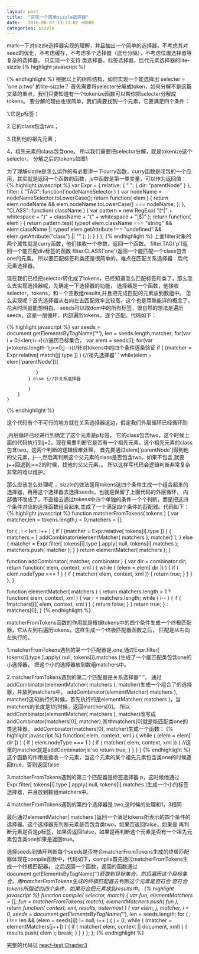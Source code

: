 ```yaml
---
layout: post
title:  "实现一个简单sizzle选择器"
date:   2016-08-07 13:33:02 +0800
categories: sizzle
---
```

mark一下对sizzle选择器实现的理解，并且抽出一个简单的选择器，不考虑其对seed的优化，不考虑缓存，不考虑多个选择器（逗号分隔），不考虑位置选择器等复杂的选择器。
只实现一个支持 类选择器，标签选择器，后代元素选择器的lite-sizzle
{% highlight javascript %}
     <html>
        <head></head>
        <body>
            <div class='one'>
               <div>
                  <div>
                     <p class='two'></p>
                  </div>
               </div>
            </div>
        </body>
     </html>
{% endhighlight %}
根据以上的树形结构，如何实现一个能选择出 selecter = 'one p.two' 的lite-sizzle？
首先需要将selecter分解成token，如何分解不是这篇文章的重点，我们只要知道有一个tokenize函数可以帮你把selecter分解成tokens。
要分解的理由也很简单，我们需要找到一个元素，它要满足四个条件：

1.它是p标签；

2.它的class包含two；

3.找到他的祖先元素；

4，祖先元素的class包含one。
所以我们需要把selector分解，就是tokenize这个selector。
分解之后的tokens如图1

为了理解sizzle是怎么运作的有必要讲一下curry函数，curry函数是闭包的一个应用，其实就是返回一个函数的函数，js中函数是第一类变量，可以作为返回值：
{% highlight javascript %}
var Expr = {
  relative: {
    " ": { dir: "parentNode" }
  },
  filter: {
    "TAG": function( nodeNameSelector ) {
      var nodeName = nodeNameSelector.toLowerCase();
      return function( elem ) {
          return elem.nodeName && elem.nodeName.toLowerCase() === nodeName;
        };
    },
    "CLASS": function( className ) {
      var pattern = new RegExp( "(^|" + whitespace + ")" + className + "(" + whitespace + "|$)" );
      return function( elem ) {
        return pattern.test( typeof elem.className === "string" && elem.className || typeof elem.getAttribute !== "undefined" && elem.getAttribute("class") || "" );
      };
    }
  }
};
{% endhighlight %}
上面filter对象的两个属性就是curry函数，他们接收一个参数，返回一个函数。
filter.TAG('p')返回一个能匹配div标签的函数
filter.CLASS('one')返回一个能匹配一个class包含one的元素。
所以要匹配标签和类还是很简单的，难点在匹配关系选择器：后代元素选择器。

现在我们已经把selector转化成了tokens，已经知道怎么匹配标签和类了，那么怎么去实现选择器呢，先确定一下选择器的功能，
选择器是一个函数，他接收selector，tokens，和一个空数组results,并且把完成匹配的元素放到数组中。
怎么实现呢？首先选择器从右向左去匹配效率比较高，这个也是耳熟能详的概念了，花点时间就能想明白。
seeds可以取dom中的所有标签，很自然的想法是遍历seeds，这是一层循环，内部遍历tokens，逐个匹配。代码如下：

{% highlight javascript %}
    var seeds = document.getElementsByTagName('*'),
        len = seeds.length,matcher;
    for(var i = 0;i<len;i++){//遍历目标集合，
        var elem = seeds[i];
        for(var j=tokens.length-1;j>=0;j--){//针对tokens中的四个条件逐条验证
            if ( (matcher = Expr.relative[ match[j].type ]) ) {//祖先选择器' '
               while(elem = elem['parentNode']){

               }
            } else {//非关系选择器

            }
        }
    }
{% endhighlight %}

这个代码有个不可行的地方就在关系选择器这边，假定我们外层循环已经循环到<p class='two'></p>,内层循环已经进行到确定了这个元素是p标签，
它的class包含two，这个时候上面的代码执行到j=2。现在需要判断它是否有一个祖先元素，这个祖先元素的class包含two。这两个判断的逻辑很难处理，
首先要通过elem['parentNode']得到他的父元素，j---,然后再判断这个父元素的class是否包含two，如果不包含,就要j++回退到j==2的时候，找他的父父元素。。
所以这样写代码会逻辑判断非常复杂非常的难以维护。

那么应该怎么处理呢 ，sizzle的做法是用tokens这四个条件生成一个组合起来的选择器，再用这个选择器去选择seeds。也就是保留了上面代码的外层循环，
内部循环改成了，不直接去通过tokens中四个单独的条件一个个判断，而是把这四个条件对应的选择函数组合起来,生成了一个满足四个条件的匹配器。代码如下：
{% highlight javascript %}
function matcherFromTokens( tokens ) {
  var  matcher,len = tokens.length,i = 0,matchers = [];

  for ( ; i < len; i++ ) {
    if ( (matcher = Expr.relative[ tokens[i].type ]) ) {
      matchers = [ addCombinator(elementMatcher( matchers ), matcher) ];
    } else {
      matcher = Expr.filter[ tokens[i].type ].apply( null, tokens[i].matches );
      matchers.push( matcher );
    }
  }
  return elementMatcher( matchers );
}

function addCombinator( matcher, combinator ) {
  var dir = combinator.dir;
  return function( elem, context, xml ) {
    while ( (elem = elem[ dir ]) ) {
      if ( elem.nodeType === 1 ) {
        if ( matcher( elem, context, xml )) {
          return true;
        }
      }
    }
  };
}

function elementMatcher( matchers ) {
  return matchers.length > 1 ?
    function( elem, context, xml ) {
      var i = matchers.length;
      while ( i-- ) {
        if ( !matchers[i]( elem, context, xml ) ) {
          return false;
        }
      }
      return true;
    } :
    matchers[0];
}
{% endhighlight %}

matcherFromTokens函数的作用就是根据tokens中的四个条件生成一个终极匹配器，它从左到右遍历tokens，这样生成一个终极匹配器函数之后，
匹配是从右向左执行的。

1.matcherFromTokens遇到的第一个匹配器是.one,通过Expr.filter[ tokens[i].type ].apply( null, tokens[i].matches )生成了一个能匹配类包含one的小选择器，
把这个小的选择器放到数组matchers中。

2.matcherFromTokens遇到的第二个匹配器是关系选择器“ ”，  通过addCombinator(elementMatcher( matchers ), matcher)生成一个组合了的选择器，并放到matchers中。
addCombinator(elementMatcher( matchers ), matcher)这句执行的时候，首先执行的是elementMatcher( matchers )，当matchers的长度是1的时候，返回matchers[0]。
所以addCombinator(elementMatcher( matchers ), matcher)改写成addCombinator(matchers[0], matcher),其中matchers[0]就是能匹配类one的类选择器。
addCombinator(matchers[0], matcher)生成一个函数：
{% highlight javascript %}
function( elem, context, xml ) {
    while ( (elem = elem[ dir ]) ) {
      if ( elem.nodeType === 1 ) {
        if ( matcher( elem, context, xml )) {   //这里的matcher就是addCombinatorjie'so
          return true;
        }
      }
    }
}
{% endhighlight %}
这个函数的作用是接收一个元素，当这个元素的某个祖先元素包含类one的时候返回true，否则返回false

3.matcherFromTokens遇到的第三个匹配器是标签选择器 p，这时候他通过Expr.filter[ tokens[i].type ].apply( null, tokens[i].matches )生成一个小的标签选择器，并且放到数组matchers中。

4.matcherFromTokens遇到的第四个选择器是.two,这时候的处理和1，3相同

最后通过elementMatcher( matchers )返回一个满足tokens所表示的四个条件的选择器。这个选择器先判断元素是否包含类two，如果否返回false，如果是
再判断元素是否是p标签，如果否返回false，如果是再判断这个元素是否有一个祖先元素包含类one如果是返回true。

选择seeds到循环判断每个seeds是否符合matcherFromTokens生成的终极匹配器体现在compile函数中，代码如下，compile首先通过matcherFromTokens生成一个终极匹配器，
之后返回一个函数，返回的函数通过document.getElementsByTagName('*')获取到目标集合，然后遍历这个目标集合，用matcherFromTokens生成的终极匹配器去判断这个元素是否符合
否符合tokens所描述的四个条件，如果符合把元素放到results中。
{% highlight javascript %}
function compile( selector, match) {
  var fun,
    elementMatchers = [];
  fun = matcherFromTokens( match);
  elementMatchers.push( fun );
  return function( context, xml, results, outermost ) {
             var elem, j, matcher,
                 i = 0,
                 seeds = document.getElementsByTagName('*'),
                 len = seeds.length;
             for ( ; i !== len && (elem = seeds[i]) != null; i++ ) {
                 j = 0;
                 while ( (matcher = elementMatchers[j++]) ) {
                   if ( matcher( elem, context || document, xml) ) {
                     results.push( elem );
                     break;
                   }
                 }
             }
         };
};
{% endhighlight %}

完整的代码见
[react-test Chapter3](https://github.com/luckyCao/react-test)


